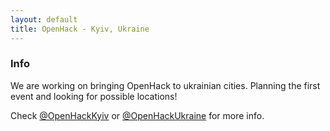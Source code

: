 ```yaml
---
layout: default
title: OpenHack - Kyiv, Ukraine
---
```


### Info

We are working on bringing OpenHack to ukrainian cities.
Planning the first event and looking for possible locations!

Check [@OpenHackKyiv](http://twitter.com/OpenHackKiev) or [@OpenHackUkraine](http://twitter.com/OpenHackUkraine) for more info.
